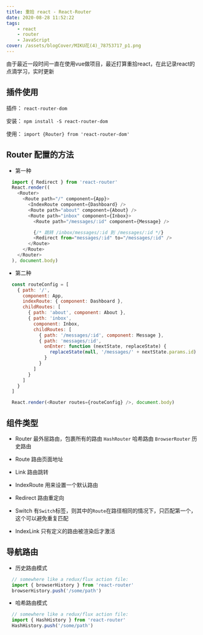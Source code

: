 ```yaml
---
title: 重拾 react - React-Router
date: 2020-08-28 11:52:22
tags:
    - react
    - router
    - JavaScript
cover: /assets/blogCover/MIKU花(4)_78753717_p1.png
---
```


  由于最近一段时间一直在使用vue做项目，最近打算重拾react，在此记录react的点滴学习，实时更新

## 插件使用

  插件： `react-router-dom`

  安装： `npm install -S react-router-dom`

  使用： `import {Router} from 'react-router-dom'`



## Router 配置的方法

  * 第一种

  ~~~js
    import { Redirect } from 'react-router'
    React.render((
      <Router>
        <Route path="/" component={App}>
          <IndexRoute component={Dashboard} />
          <Route path="about" component={About} />
          <Route path="inbox" component={Inbox}>
            <Route path="/messages/:id" component={Message} />

            {/* 跳转 /inbox/messages/:id 到 /messages/:id */}
            <Redirect from="messages/:id" to="/messages/:id" />
          </Route>
        </Route>
      </Router>
    ), document.body)
  ~~~

  * 第二种

  ~~~js
    const routeConfig = [
      { path: '/',
        component: App,
        indexRoute: { component: Dashboard },
        childRoutes: [
          { path: 'about', component: About },
          { path: 'inbox',
            component: Inbox,
            childRoutes: [
              { path: '/messages/:id', component: Message },
              { path: 'messages/:id',
                onEnter: function (nextState, replaceState) {
                  replaceState(null, '/messages/' + nextState.params.id)
                }
              }
            ]
          }
        ]
      }
    ]

    React.render(<Router routes={routeConfig} />, document.body)
  ~~~

## 组件类型

  * Router 最外层路由，包裹所有的路由 `HashRouter` 哈希路由 `BrowserRouter` 历史路由 

  * Route 路由页面地址

  * Link 路由跳转

  * IndexRoute 用来设置一个默认路由

  * Redirect 路由重定向

  * Switch 有`Switch`标签，则其中的`Route`在路径相同的情况下，只匹配第一个，这个可以避免重复匹配

  * IndexLink 只有定义的路由被渲染后才激活

## 导航路由

  * 历史路由模式

  ~~~js
    // somewhere like a redux/flux action file:
    import { browserHistory } from 'react-router'
    browserHistory.push('/some/path')
  ~~~

  * 哈希路由模式

  ~~~js
    // somewhere like a redux/flux action file:
    import { HashHistory } from 'react-router'
    HashHistory.push('/some/path')
  ~~~

